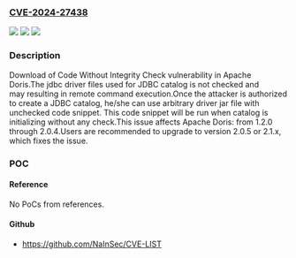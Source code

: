 ### [CVE-2024-27438](https://cve.mitre.org/cgi-bin/cvename.cgi?name=CVE-2024-27438)
![](https://img.shields.io/static/v1?label=Product&message=Apache%20Doris&color=blue)
![](https://img.shields.io/static/v1?label=Version&message=1.2.0%3C%3D%202.0.4%20&color=brighgreen)
![](https://img.shields.io/static/v1?label=Vulnerability&message=CWE-494%3A%20Download%20of%20Code%20Without%20Integrity%20Check&color=brighgreen)

### Description

Download of Code Without Integrity Check vulnerability in Apache Doris.The jdbc driver files used for JDBC catalog is not checked and may resulting in remote command execution.Once the attacker is authorized to create a JDBC catalog, he/she can use arbitrary driver jar file with unchecked code snippet. This code snippet will be run when catalog is initializing without any check.This issue affects Apache Doris: from 1.2.0 through 2.0.4.Users are recommended to upgrade to version 2.0.5 or 2.1.x, which fixes the issue.

### POC

#### Reference
No PoCs from references.

#### Github
- https://github.com/NaInSec/CVE-LIST

